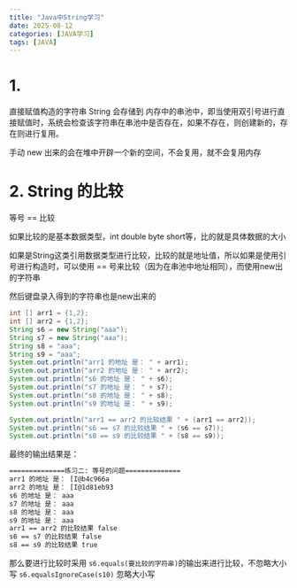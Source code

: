 ```yaml
---
title: "Java中String学习"
date: 2025-08-12 
categories: [JAVA学习]
tags: [JAVA]
---
```


# 1. 

直接赋值构造的字符串 String 会存储到 内存中的串池中，即当使用双引号进行直接赋值时，系统会检查该字符串在串池中是否存在，如果不存在，则创建新的，存在则进行复用。

手动 new 出来的会在堆中开辟一个新的空间，不会复用，就不会复用内存


# 2. String 的比较

等号 == 比较

如果比较的是基本数据类型，int double byte short等，比的就是具体数据的大小

如果是String这类引用数据类型进行比较，比较的就是地址值，所以如果是使用引号进行构造时，可以使用 == 号来比较（因为在串池中地址相同），而使用new出的字符串

然后键盘录入得到的字符串也是new出来的

```java
int [] arr1 = {1,2};
int [] arr2 = {1,2};
String s6 = new String("aaa");
String s7 = new String("aaa");
String s8 = "aaa";
String s9 = "aaa";
System.out.println("arr1 的地址 是： " + arr1);
System.out.println("arr2 的地址 是： " + arr2);
System.out.println("s6 的地址 是： " + s6);
System.out.println("s7 的地址 是： " + s7);
System.out.println("s8 的地址 是： " + s8);
System.out.println("s9 的地址 是： " + s9);

System.out.println("arr1 == arr2 的比较结果 " + (arr1 == arr2));
System.out.println("s6 == s7 的比较结果 " + (s6 == s7));
System.out.println("s8 == s9 的比较结果 " + (s8 == s9));
```

最终的输出结果是：

```bash
==============练习二: 等号的问题==============
arr1 的地址 是： [I@b4c966a
arr2 的地址 是： [I@1d81eb93
s6 的地址 是： aaa
s7 的地址 是： aaa
s8 的地址 是： aaa
s9 的地址 是： aaa
arr1 == arr2 的比较结果 false
s6 == s7 的比较结果 false
s8 == s9 的比较结果 true
```

那么要进行比较时采用
`s6.equals(要比较的字符串)`的输出来进行比较，不忽略大小写
`s6.equalsIgnoreCase(s10)` 忽略大小写